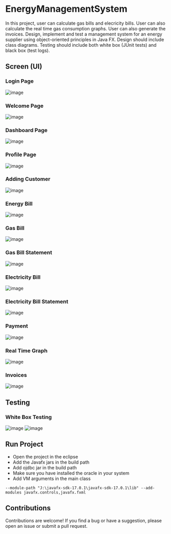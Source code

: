 # EnergyManagementSystem
In this project, user can calculate gas bills and elecricity bills. User can also calculate the real time gas consumption graphs. User can also generate the invoices.
Design, implement and test a management system for an energy supplier using object-oriented principles in Java FX.  Design should include class diagrams. Testing should include both white box (JUnit tests) and black box (test logs). 

## Screen (UI)

### Login Page
![image](https://user-images.githubusercontent.com/63167737/235357811-aeaef0e2-ead1-4068-9173-b3b71c5fddc1.png)

### Welcome Page
![image](https://user-images.githubusercontent.com/63167737/235357746-dfccd244-d8f6-49eb-bf45-a34ee27c5505.png)

### Dashboard Page
![image](https://user-images.githubusercontent.com/63167737/235357837-e059be67-fb00-437e-a67b-4b459dd0e6c3.png)

### Profile Page
![image](https://user-images.githubusercontent.com/63167737/235357946-0f0abb7d-0574-4e49-bfa3-4af30da5443a.png)

### Adding Customer
![image](https://user-images.githubusercontent.com/63167737/235357900-c8744745-53bb-4074-ada3-0a56cd6bf54b.png)

### Energy Bill
![image](https://user-images.githubusercontent.com/63167737/235357986-29067bee-f78c-4b33-948f-b5b77fc3526e.png)

### Gas Bill
![image](https://user-images.githubusercontent.com/63167737/235358016-1183b7f4-fc05-4c33-a3e6-b075b130f5c1.png)

### Gas Bill Statement
![image](https://user-images.githubusercontent.com/63167737/235358071-2c6034ed-d23e-43ce-a33d-ff024b30c79c.png)

### Electricity Bill 
![image](https://user-images.githubusercontent.com/63167737/235358130-5a353ea9-0d22-4a26-9e1b-f8656e2e6f86.png)

### Electricity Bill Statement
![image](https://user-images.githubusercontent.com/63167737/235358138-35596c17-ef59-4936-bfb3-6fa4333b648d.png)

### Payment
![image](https://user-images.githubusercontent.com/63167737/235358168-d7af5e45-f803-465a-814e-76db6936fe3d.png)

### Real Time Graph
![image](https://user-images.githubusercontent.com/63167737/235358182-b836c761-3bd3-42b9-81af-cfa4e0f588f8.png)

### Invoices
![image](https://user-images.githubusercontent.com/63167737/235358196-ab2cd00e-b38a-467b-b132-62fad9de1fa1.png)

## Testing 

### White Box Testing
![image](https://user-images.githubusercontent.com/63167737/235359355-3fcdd10d-9be9-4054-b533-9478ffcb59e9.png)
![image](https://user-images.githubusercontent.com/63167737/235359360-1710117c-2364-4b01-9d2c-bddc694ab8d8.png)



## Run Project
- Open the project in the eclipse
- Add the Javafx jars in the build path
- Add ojdbc jar in the build path
- Make sure you have installed the oracle in your system
- Add VM arguments in the main class
```
--module-path "J:\javafx-sdk-17.0.1\javafx-sdk-17.0.1\lib" --add-modules javafx.controls,javafx.fxml
```

## Contributions
Contributions are welcome! If you find a bug or have a suggestion, please open an issue or submit a pull request.

